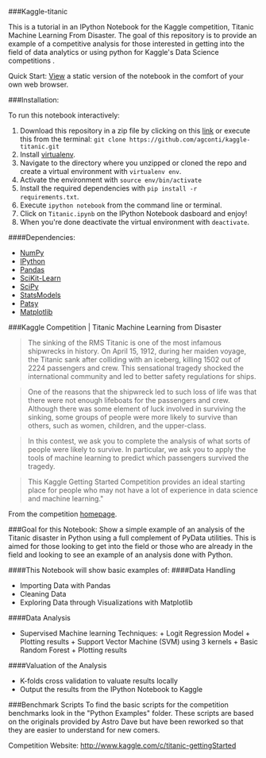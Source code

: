 ###Kaggle-titanic

This is a tutorial in an IPython Notebook for the Kaggle competition,
Titanic Machine Learning From Disaster. The goal of this repository is
to provide an example of a competitive analysis for those interested in
getting into the field of data analytics or using python for Kaggle's
Data Science competitions .

Quick Start:
[View](http://nbviewer.ipython.org/urls/raw.github.com/agconti/kaggle-titanic/master/Titanic.ipynb)
a static version of the notebook in the comfort of your own web browser.

###Installation:

To run this notebook interactively:

1. Download this repository in a zip file by clicking on this
   [link](https://github.com/agconti/kaggle-titanic/archive/master.zip)
   or execute this from the terminal: `git clone
   https://github.com/agconti/kaggle-titanic.git`
2. Install
   [virtualenv](http://virtualenv.readthedocs.org/en/latest/installation.html).
3. Navigate to the directory where you unzipped or cloned the repo and
   create a virtual environment with `virtualenv env`.
4. Activate the environment with `source env/bin/activate`
5. Install the required dependencies with `pip install -r
   requirements.txt`.
6. Execute `ipython notebook` from the command line or terminal.
7. Click on `Titanic.ipynb` on the IPython Notebook dasboard and enjoy!
8. When you're done deactivate the virtual environment with
   `deactivate`.


####Dependencies:

* [NumPy](http://www.numpy.org/)
* [IPython](http://ipython.org/)
* [Pandas](http://pandas.pydata.org/)
* [SciKit-Learn](http://scikit-learn.org/stable/)
* [SciPy](http://www.scipy.org/)
* [StatsModels](http://statsmodels.sourceforge.net/)
* [Patsy](http://patsy.readthedocs.org/en/latest/)
* [Matplotlib](http://matplotlib.org/)


###Kaggle Competition | Titanic Machine Learning from Disaster

>The sinking of the RMS Titanic is one of the most infamous shipwrecks
>in history.  On April 15, 1912, during her maiden voyage, the Titanic
>sank after colliding with an iceberg, killing 1502 out of 2224
>passengers and crew.  This sensational tragedy shocked the
>international community and led to better safety regulations for ships.

>One of the reasons that the shipwreck led to such loss of life was that
>there were not enough lifeboats for the passengers and crew.  Although
>there was some element of luck involved in surviving the sinking, some
>groups of people were more likely to survive than others, such as
>women, children, and the upper-class.

>In this contest, we ask you to complete the analysis of what sorts of
>people were likely to survive.  In particular, we ask you to apply the
>tools of machine learning to predict which passengers survived the
>tragedy.

>This Kaggle Getting Started Competition provides an ideal starting
>place for people who may not have a lot of experience in data science
>and machine learning."

From the competition
[homepage](http://www.kaggle.com/c/titanic-gettingStarted).

###Goal for this Notebook:
Show a simple example of an analysis of the Titanic disaster in Python using a full complement of PyData utilities. This is aimed for those looking to get into the field or those who are already in the field and looking to see an example of an analysis done with Python.

####This Notebook will show basic examples of:
####Data Handling
*   Importing Data with Pandas
*   Cleaning Data
*   Exploring Data through Visualizations with Matplotlib

####Data Analysis
*    Supervised Machine learning Techniques:
    +   Logit Regression Model
    +   Plotting results
    +   Support Vector Machine (SVM) using 3 kernels
    +   Basic Random Forest
    +   Plotting results

####Valuation of the Analysis
*   K-folds cross validation to valuate results locally
*   Output the results from the IPython Notebook to Kaggle


###Benchmark Scripts
To find the basic scripts for the competition benchmarks look in the "Python Examples" folder. These scripts are based on the originals provided by Astro Dave but have been reworked so that they are easier to understand for new comers.

Competition Website: http://www.kaggle.com/c/titanic-gettingStarted
